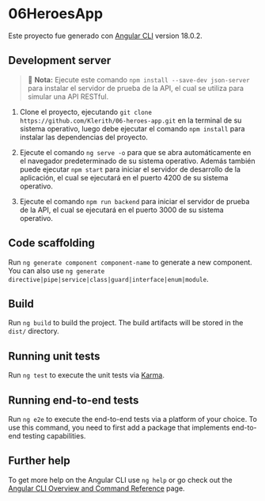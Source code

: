 # 06HeroesApp

Este proyecto fue generado con [Angular CLI](https://github.com/angular/angular-cli) version 18.0.2.

## Development server

> 📌 **Nota:** Ejecute este comando `npm install --save-dev json-server` para instalar el servidor de prueba de la API, el cual se utiliza para simular una API RESTful.

1. Clone el proyecto, ejecutando `git clone https://github.com/Klerith/06-heroes-app.git` en la terminal de su sistema operativo, luego debe ejecutar el comando `npm install` para instalar las dependencias del proyecto.

2. Ejecute el comando `ng serve -o` para que se abra automáticamente en el navegador predeterminado de su sistema operativo. Además también puede ejecutar `npm start` para iniciar el servidor de desarrollo de la aplicación, el cual se ejecutará en el puerto 4200 de su sistema operativo.

3. Ejecute el comando `npm run backend` para iniciar el servidor de prueba de la API, el cual se ejecutará en el puerto 3000 de su sistema operativo.

## Code scaffolding

Run `ng generate component component-name` to generate a new component. You can also use `ng generate directive|pipe|service|class|guard|interface|enum|module`.

## Build

Run `ng build` to build the project. The build artifacts will be stored in the `dist/` directory.

## Running unit tests

Run `ng test` to execute the unit tests via [Karma](https://karma-runner.github.io).

## Running end-to-end tests

Run `ng e2e` to execute the end-to-end tests via a platform of your choice. To use this command, you need to first add a package that implements end-to-end testing capabilities.

## Further help

To get more help on the Angular CLI use `ng help` or go check out the [Angular CLI Overview and Command Reference](https://angular.dev/tools/cli) page.
